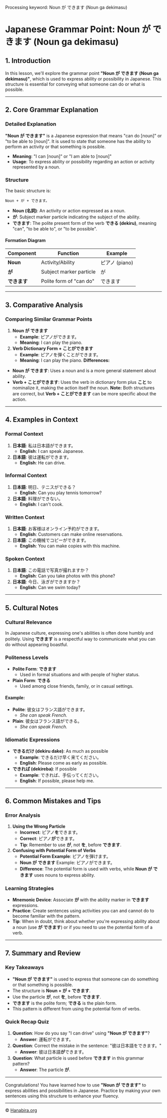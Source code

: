 Processing keyword: Noun が できます (Noun ga dekimasu)
# Japanese Grammar Point: Noun が できます (Noun ga dekimasu)

## 1. Introduction
In this lesson, we'll explore the grammar point **"Noun が できます (Noun ga dekimasu)"**, which is used to express ability or possibility in Japanese. This structure is essential for conveying what someone can do or what is possible.

---
## 2. Core Grammar Explanation
### Detailed Explanation
**"Noun が できます"** is a Japanese expression that means "can do [noun]" or "to be able to [noun]". It is used to state that someone has the ability to perform an activity or that something is possible.
- **Meaning**: "I can [noun]" or "I am able to [noun]"
- **Usage**: To express ability or possibility regarding an action or activity represented by a noun.
### Structure
The basic structure is:
```plaintext
Noun + が + できます。
```
- **Noun (名詞)**: An activity or action expressed as a noun.
- **が**: Subject marker particle indicating the subject of the ability.
- **できます**: The polite present form of the verb **できる (dekiru)**, meaning "can", "to be able to", or "to be possible".
#### Formation Diagram
| Component | Function                      | Example      |
|-----------|-------------------------------|--------------|
| **Noun**  | Activity/Ability              | ピアノ (piano) |
| **が**    | Subject marker particle       | が            |
| **できます** | Polite form of "can do"       | できます        |
---
## 3. Comparative Analysis
### Comparing Similar Grammar Points
1. **Noun が できます**
   - **Example**: ピアノができます。
   - **Meaning**: I can play the piano.
2. **Verb Dictionary Form + ことができます**
   - **Example**: ピアノを弾くことができます。
   - **Meaning**: I can play the piano.
**Differences:**
- **Noun が できます**: Uses a noun and is a more general statement about ability.
- **Verb + ことができます**: Uses the verb in dictionary form plus **こと** to nominalize it, making the action itself the noun.
**Note:** Both structures are correct, but **Verb + ことができます** can be more specific about the action.
---
## 4. Examples in Context
### Formal Context
1. **日本語**: 私は日本語ができます。
   - **English**: I can speak Japanese.
2. **日本語**: 彼は運転ができます。
   - **English**: He can drive.
### Informal Context
1. **日本語**: 明日、テニスができる？
   - **English**: Can you play tennis tomorrow?
2. **日本語**: 料理ができない。
   - **English**: I can't cook.
### Written Context
1. **日本語**: お客様はオンライン予約ができます。
   - **English**: Customers can make online reservations.
2. **日本語**: この機械でコピーができます。
   - **English**: You can make copies with this machine.
### Spoken Context
1. **日本語**: この電話で写真が撮れますか？
   - **English**: Can you take photos with this phone?
2. **日本語**: 今日、泳ぎができますか？
   - **English**: Can we swim today?
---
## 5. Cultural Notes
### Cultural Relevance
In Japanese culture, expressing one's abilities is often done humbly and politely. Using **できます** is a respectful way to communicate what you can do without appearing boastful.
### Politeness Levels
- **Polite Form**: **できます**
  - Used in formal situations and with people of higher status.
- **Plain Form**: **できる**
  - Used among close friends, family, or in casual settings.
#### Example:
- **Polite**: 彼女はフランス語ができます。
  - *She can speak French.*
- **Plain**: 彼女はフランス語ができる。
  - *She can speak French.*
### Idiomatic Expressions
- **できるだけ (dekiru dake)**: As much as possible
  - **Example**: できるだけ早く来てください。
  - **English**: Please come as early as possible.
- **できれば (dekireba)**: If possible
  - **Example**: できれば、手伝ってください。
  - **English**: If possible, please help me.
---
## 6. Common Mistakes and Tips
### Error Analysis
1. **Using the Wrong Particle**
   - **Incorrect**: ピアノ**を**できます。
   - **Correct**: ピアノ**が**できます。
   - **Tip**: Remember to use **が**, not **を**, before **できます**.
2. **Confusing with Potential Form of Verbs**
   - **Potential Form Example**: ピアノを弾けます。
   - **Noun が できます** Example: ピアノができます。
   - **Difference**: The potential form is used with verbs, while **Noun が できます** uses nouns to express ability.
### Learning Strategies
- **Mnemonic Device**: Associate **が** with the ability marker in **できます** expressions.
- **Practice**: Create sentences using activities you can and cannot do to become familiar with the pattern.
- **Tip**: When in doubt, think about whether you're expressing ability about a noun (use **が できます**) or if you need to use the potential form of a verb.
---
## 7. Summary and Review
### Key Takeaways
- **"Noun が できます"** is used to express that someone can do something or that something is possible.
- The structure is **Noun + が + できます**.
- Use the particle **が**, not **を**, before **できます**.
- **できます** is the polite form; **できる** is the plain form.
- This pattern is different from using the potential form of verbs.
### Quick Recap Quiz
1. **Question**: How do you say "I can drive" using **"Noun が できます"**?
   - **Answer**: 運転ができます。
2. **Question**: Correct the mistake in the sentence: "彼は日本語をできます。"
   - **Answer**: 彼は日本語**が**できます。
3. **Question**: What particle is used before **できます** in this grammar pattern?
   - **Answer**: The particle **が**.
---
Congratulations! You have learned how to use **"Noun が できます"** to express abilities and possibilities in Japanese. Practice by making your own sentences using this structure to enhance your fluency.


---

© [Hanabira.org](https://hanabira.org)

